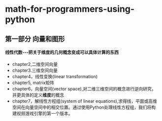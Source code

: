 # math-for-programmers-using-python
## 第一部分  向量和图形
#### 线性代数---把关于维度的几何概念变成可以具体计算的东西
  - chapter2,二维空间向量
  - chapter3.三维空间向量
  - chapter4，线性变换(linear transformation)
  - chapter5, matrix矩阵
  - chapter6，向量空间(vector space),对二维三维空间的概念进行逆向研究，并更具体的定义**维度**的概念
  - chapter7，解线性方程组(system of linear equations),求得线，平面或高维空间在向量空间中的相交位置。通过使用Python处理线性方程组，我们将构建视频游戏引擎的第一个版本。
